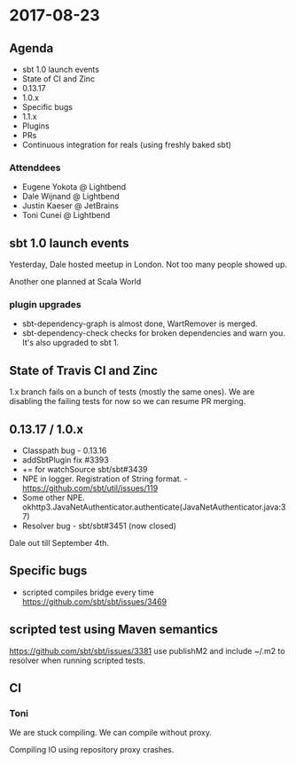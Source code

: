 2017-08-23
==========

## Agenda

- sbt 1.0 launch events
- State of CI and Zinc
- 0.13.17
- 1.0.x
- Specific bugs
- 1.1.x
- Plugins 
- PRs
- Continuous integration for reals (using freshly baked sbt)

### Attenddees

- Eugene Yokota @ Lightbend
- Dale Wijnand @ Lightbend
- Justin Kaeser @ JetBrains
- Toni Cunei @ Lightbend

## sbt 1.0 launch events

Yesterday, Dale hosted meetup in London.
Not too many people showed up.

Another one planned at Scala World

### plugin upgrades

- sbt-dependency-graph is almost done, WartRemover is merged.
- sbt-dependency-check checks for broken dependencies and warn you. It's also upgraded to sbt 1.

## State of Travis CI and Zinc

1.x branch fails on a bunch of tests (mostly the same ones).
We are disabling the failing tests for now so we can resume PR merging.

## 0.13.17 / 1.0.x

- Classpath bug - 0.13.16
- addSbtPlugin fix  #3393
- += for watchSource sbt/sbt#3439 
- NPE in logger. Registration of String format. - https://github.com/sbt/util/issues/119 
- Some other NPE. okhttp3.JavaNetAuthenticator.authenticate(JavaNetAuthenticator.java:37)
- Resolver bug - sbt/sbt#3451 (now closed)

Dale out till September 4th.

## Specific bugs

- scripted compiles bridge every time https://github.com/sbt/sbt/issues/3469

## scripted test using Maven semantics

https://github.com/sbt/sbt/issues/3381
use publishM2 and include ~/.m2 to resolver when running scripted tests.

## CI

### Toni

We are stuck compiling. We can compile without proxy.

Compiling IO using repository proxy crashes.
